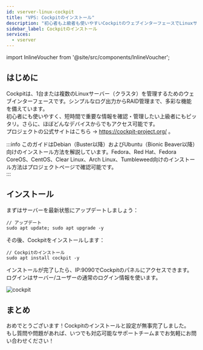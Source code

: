 ```yaml
---
id: vserver-linux-cockpit
title: "VPS: Cockpitのインストール"
description: "初心者も上級者も使いやすいCockpitのウェブインターフェースでLinuxサーバーを効率的に管理する方法をチェック → 今すぐ詳しく見る"
sidebar_label: Cockpitのインストール
services:
  - vserver
---
```


import InlineVoucher from '@site/src/components/InlineVoucher';

## はじめに

Cockpitは、1台または複数のLinuxサーバー（クラスタ）を管理するためのウェブインターフェースです。シンプルなログ出力からRAID管理まで、多彩な機能を備えています。  
初心者にも使いやすく、短時間で重要な情報を確認・管理したい上級者にもピッタリ。さらに、ほぼどんなデバイスからでもアクセス可能です。  
プロジェクトの公式サイトはこちら → https://cockpit-project.org/ 。

:::info
このガイドはDebian（Buster以降）およびUbuntu（Bionic Beaver以降）向けのインストール方法を解説しています。Fedora、Red Hat、Fedora CoreOS、CentOS、Clear Linux、Arch Linux、Tumbleweed向けのインストール方法はプロジェクトページで確認可能です。  
:::

<InlineVoucher />

## インストール

まずはサーバーを最新状態にアップデートしましょう：
```
// アップデート
sudo apt update; sudo apt upgrade -y
```
その後、Cockpitをインストールします：
```
// Cockpitのインストール
sudo apt install cockpit -y
```
インストールが完了したら、IP:9090でCockpitのパネルにアクセスできます。  
ログインはサーバー/ユーザーの通常のログイン情報を使います。  

![cockpit](https://screensaver01.zap-hosting.com/index.php/s/2iDf3zFfAxCwkCc/preview)


## まとめ

おめでとうございます！Cockpitのインストールと設定が無事完了しました。  
もし質問や問題があれば、いつでも対応可能なサポートチームまでお気軽にお問い合わせください！  

<InlineVoucher />